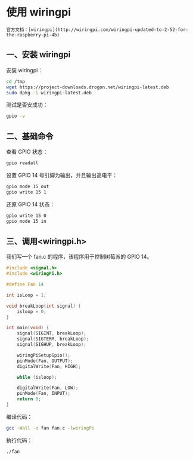# 使用 wiringpi

```admonish info
官方文档：[wiringpi](http://wiringpi.com/wiringpi-updated-to-2-52-for-the-raspberry-pi-4b)
```

## 一、安装 wiringpi

安装 wiringpi：

```bash
cd /tmp
wget https://project-downloads.drogon.net/wiringpi-latest.deb
sudo dpkg -i wiringpi-latest.deb
```

测试是否安成功：

```bash
gpio -v
```

## 二、基础命令

查看 GPIO 状态：

```bash
gpio readall
```

设置 GPIO 14 号引脚为输出，并且输出高电平：

```bash
gpio mode 15 out
gpio write 15 1
```

还原 GPIO 14 状态：

```bash
gpio write 15 0
gpio mode 15 in
```

## 三、调用<wiringpi.h>

我们写一个 fan.c 的程序，该程序用于控制树莓派的 GPIO 14。

```c
#include <signal.h>
#include <wiringPi.h>

#define Fan 14

int isLoop = 1;

void breakLoop(int signal) {
    isloop = 0;
}

int main(void) {
    signal(SIGINT, breakLoop);
    signal(SIGTERM, breakLoop);
    signal(SIGHUP, breakLoop);

    wiringPiSetupGpio();
    pinMode(Fan, OUTPUT);
    digitalWrite(Fan, HIGH);

    while (isloop);

    digitalWrite(Fan, LOW);
    pinMode(Fan, INPUT);
    return 0;
}
```

编译代码：

```bash
gcc -Wall -o fan fan.c -lwiringPi
```

执行代码：

```bash
./fan
```
